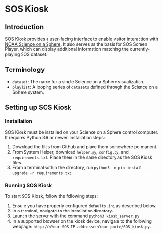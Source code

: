 # SOS Kiosk

## Introduction

SOS Kiosk provides a user-facing interface to enable visitor interaction with [NOAA Science on a Sphere](https://sos.noaa.gov). It also serves as the basis for SOS Screen Player, which can display additional information matching the currently-playing SOS dataset.

## Terminology

* `dataset`: The name for a single Science on a Sphere visualization.
* `playlist`: A looping series of `datasets` defined through the Science on a Sphere system.

## Setting up SOS Kiosk

### Installation

SOS Kiosk must be installed on your Science on a Sphere control computer. It requires Python 3.6 or newer. Installation steps:

1. Download the files from GitHub and place them somewhere permanent.
3. From System Helper, download `helper.py`, `config.py`, and `requirements.txt`. Place them in the same directory as the SOS Kiosk files.
4. From a terminal within the directory, run `python3 -m pip install --upgrade -r requirements.txt`.

### Running SOS Kiosk

To start SOS Kiosk, follow the following steps:

1. Ensure you have properly configured `defaults.ini` as described below.
2. In a terminal, navigate to the installation directory.
3. Launch the server with the command `python3 kiosk_server.py`
4. In a supported browser on the kiosk device, navigate to the following webpage: `http://<Your SOS IP address>:<Your port>/SOS_kiosk.py`.
